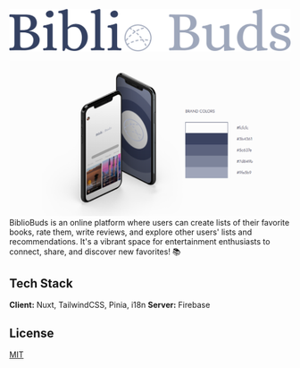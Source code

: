 ![Logo](https://raw.githubusercontent.com/Robbna/BiblioBuds/master/docs/logo_readme.png)

![App Screenshot](https://raw.githubusercontent.com/Robbna/BiblioBuds/master/docs/mobile_mockup.png)
BiblioBuds is an online platform where users can create lists of their favorite books, rate them, write reviews, and explore other users' lists and recommendations. It's a vibrant space for entertainment enthusiasts to connect, share, and discover new favorites! 📚

## Tech Stack

**Client:** Nuxt, TailwindCSS, Pinia, i18n
**Server:** Firebase

## License

[MIT](https://choosealicense.com/licenses/mit/)
